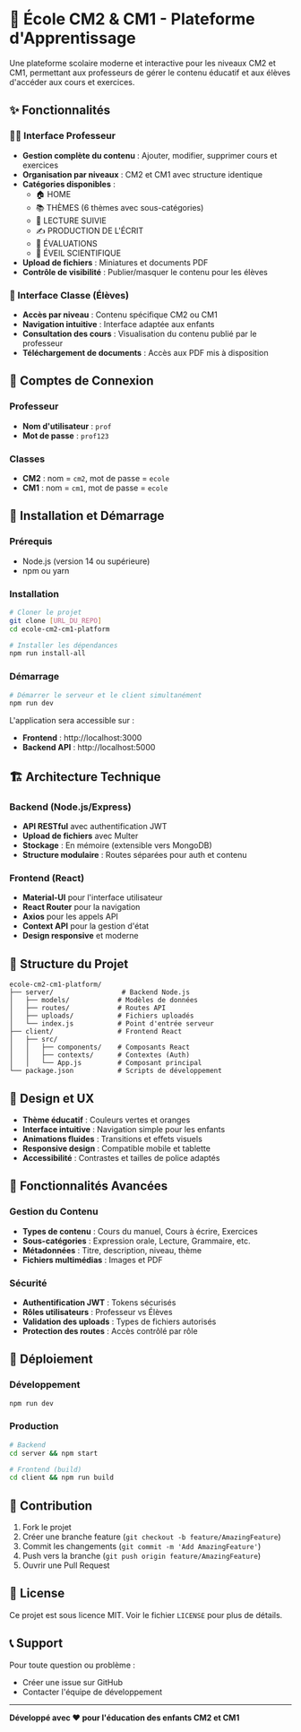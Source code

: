 # 🏫 École CM2 & CM1 - Plateforme d'Apprentissage

Une plateforme scolaire moderne et interactive pour les niveaux CM2 et CM1, permettant aux professeurs de gérer le contenu éducatif et aux élèves d'accéder aux cours et exercices.

## ✨ Fonctionnalités

### 👨‍🏫 Interface Professeur
- **Gestion complète du contenu** : Ajouter, modifier, supprimer cours et exercices
- **Organisation par niveaux** : CM2 et CM1 avec structure identique
- **Catégories disponibles** :
  - 🏠 HOME
  - 📚 THÈMES (6 thèmes avec sous-catégories)
  - 📖 LECTURE SUIVIE
  - ✍️ PRODUCTION DE L'ÉCRIT
  - 📝 ÉVALUATIONS
  - 🔬 ÉVEIL SCIENTIFIQUE
- **Upload de fichiers** : Miniatures et documents PDF
- **Contrôle de visibilité** : Publier/masquer le contenu pour les élèves

### 👥 Interface Classe (Élèves)
- **Accès par niveau** : Contenu spécifique CM2 ou CM1
- **Navigation intuitive** : Interface adaptée aux enfants
- **Consultation des cours** : Visualisation du contenu publié par le professeur
- **Téléchargement de documents** : Accès aux PDF mis à disposition

## 🔐 Comptes de Connexion

### Professeur
- **Nom d'utilisateur** : `prof`
- **Mot de passe** : `prof123`

### Classes
- **CM2** : nom = `cm2`, mot de passe = `ecole`
- **CM1** : nom = `cm1`, mot de passe = `ecole`

## 🚀 Installation et Démarrage

### Prérequis
- Node.js (version 14 ou supérieure)
- npm ou yarn

### Installation
```bash
# Cloner le projet
git clone [URL_DU_REPO]
cd ecole-cm2-cm1-platform

# Installer les dépendances
npm run install-all
```

### Démarrage
```bash
# Démarrer le serveur et le client simultanément
npm run dev
```

L'application sera accessible sur :
- **Frontend** : http://localhost:3000
- **Backend API** : http://localhost:5000

## 🏗️ Architecture Technique

### Backend (Node.js/Express)
- **API RESTful** avec authentification JWT
- **Upload de fichiers** avec Multer
- **Stockage** : En mémoire (extensible vers MongoDB)
- **Structure modulaire** : Routes séparées pour auth et contenu

### Frontend (React)
- **Material-UI** pour l'interface utilisateur
- **React Router** pour la navigation
- **Axios** pour les appels API
- **Context API** pour la gestion d'état
- **Design responsive** et moderne

## 📁 Structure du Projet

```
ecole-cm2-cm1-platform/
├── server/                 # Backend Node.js
│   ├── models/            # Modèles de données
│   ├── routes/            # Routes API
│   ├── uploads/           # Fichiers uploadés
│   └── index.js           # Point d'entrée serveur
├── client/                # Frontend React
│   ├── src/
│   │   ├── components/    # Composants React
│   │   ├── contexts/      # Contextes (Auth)
│   │   └── App.js         # Composant principal
└── package.json           # Scripts de développement
```

## 🎨 Design et UX

- **Thème éducatif** : Couleurs vertes et oranges
- **Interface intuitive** : Navigation simple pour les enfants
- **Animations fluides** : Transitions et effets visuels
- **Responsive design** : Compatible mobile et tablette
- **Accessibilité** : Contrastes et tailles de police adaptés

## 🔧 Fonctionnalités Avancées

### Gestion du Contenu
- **Types de contenu** : Cours du manuel, Cours à écrire, Exercices
- **Sous-catégories** : Expression orale, Lecture, Grammaire, etc.
- **Métadonnées** : Titre, description, niveau, thème
- **Fichiers multimédias** : Images et PDF

### Sécurité
- **Authentification JWT** : Tokens sécurisés
- **Rôles utilisateurs** : Professeur vs Élèves
- **Validation des uploads** : Types de fichiers autorisés
- **Protection des routes** : Accès contrôlé par rôle

## 🚀 Déploiement

### Développement
```bash
npm run dev
```

### Production
```bash
# Backend
cd server && npm start

# Frontend (build)
cd client && npm run build
```

## 🤝 Contribution

1. Fork le projet
2. Créer une branche feature (`git checkout -b feature/AmazingFeature`)
3. Commit les changements (`git commit -m 'Add AmazingFeature'`)
4. Push vers la branche (`git push origin feature/AmazingFeature`)
5. Ouvrir une Pull Request

## 📝 License

Ce projet est sous licence MIT. Voir le fichier `LICENSE` pour plus de détails.

## 📞 Support

Pour toute question ou problème :
- Créer une issue sur GitHub
- Contacter l'équipe de développement

---

**Développé avec ❤️ pour l'éducation des enfants CM2 et CM1**
